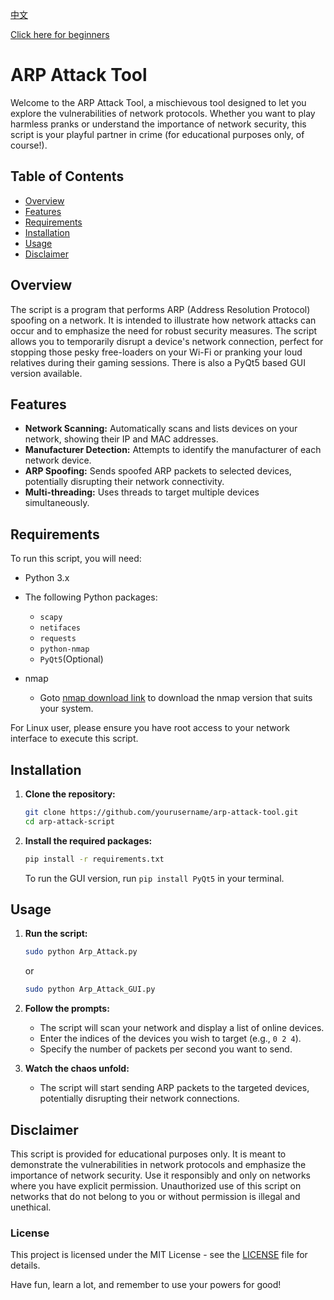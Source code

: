 [中文](README.zh.md)

[Click here for beginners](docs/README_GUI.en.md)

# ARP Attack Tool

Welcome to the ARP Attack Tool, a mischievous tool designed to let you explore the vulnerabilities of network protocols. Whether you want to play harmless pranks or understand the importance of network security, this script is your playful partner in crime (for educational purposes only, of course!).

## Table of Contents

- [Overview](#overview)
- [Features](#features)
- [Requirements](#requirements)
- [Installation](#installation)
- [Usage](#usage)
- [Disclaimer](#disclaimer)

## Overview

The script is a program that performs ARP (Address Resolution Protocol) spoofing on a network. It is intended to illustrate how network attacks can occur and to emphasize the need for robust security measures. The script allows you to temporarily disrupt a device's network connection, perfect for stopping those pesky free-loaders on your Wi-Fi or pranking your loud relatives during their gaming sessions.
There is also a PyQt5 based GUI version available.

## Features

- **Network Scanning:** Automatically scans and lists devices on your network, showing their IP and MAC addresses.
- **Manufacturer Detection:** Attempts to identify the manufacturer of each network device.
- **ARP Spoofing:** Sends spoofed ARP packets to selected devices, potentially disrupting their network connectivity.
- **Multi-threading:** Uses threads to target multiple devices simultaneously.

## Requirements

To run this script, you will need:

- Python 3.x
- The following Python packages:
  - `scapy`
  - `netifaces`
  - `requests`
  - `python-nmap`
  - `PyQt5`(Optional)

- nmap
  - Goto [nmap download link](https://nmap.org/download.html) to download the nmap version that suits your system.

For Linux user, please ensure you have root access to your network interface to execute this script.

## Installation

1. **Clone the repository:**
   ```bash
   git clone https://github.com/yourusername/arp-attack-tool.git
   cd arp-attack-script
   ```

2. **Install the required packages:**
   ```bash
   pip install -r requirements.txt
   ```
   To run the GUI version, run `pip install PyQt5` in your terminal.

## Usage

1. **Run the script:**
   ```bash
   sudo python Arp_Attack.py
   ```
   or
   ```bash
   sudo python Arp_Attack_GUI.py
   ```

3. **Follow the prompts:**
   - The script will scan your network and display a list of online devices.
   - Enter the indices of the devices you wish to target (e.g., `0 2 4`).
   - Specify the number of packets per second you want to send.

4. **Watch the chaos unfold:**
   - The script will start sending ARP packets to the targeted devices, potentially disrupting their network connections.

## Disclaimer

This script is provided for educational purposes only. It is meant to demonstrate the vulnerabilities in network protocols and emphasize the importance of network security. Use it responsibly and only on networks where you have explicit permission. Unauthorized use of this script on networks that do not belong to you or without permission is illegal and unethical.

### License

This project is licensed under the MIT License - see the [LICENSE](LICENSE) file for details.

Have fun, learn a lot, and remember to use your powers for good!
